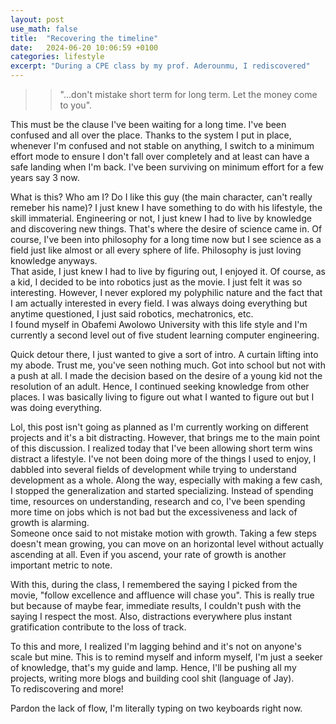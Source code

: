 ```yaml
---
layout: post
use_math: false
title:  "Recovering the timeline"
date:   2024-06-20 10:06:59 +0100
categories: lifestyle
excerpt: "During a CPE class by my prof. Aderounmu, I rediscovered"
---
```




>> "...don't mistake short term for long term. Let the money come to you".  

This must be the clause I've been waiting for a long time. I've been confused and all over the place. Thanks to the system I put in place, whenever I'm confused and not stable on anything, I switch to a minimum effort mode to ensure I don't fall over completely and at least can have a safe landing when I'm back. I've been surviving on minimum effort for a few years say 3 now. 

What is this? Who am I? Do I like this guy (the main character, can't really remeber his name)? I just knew I have something to do with his lifestyle, the skill immaterial. 
Engineering or not, I just knew I had to live by knowledge and discovering new things. That's where the desire of science came in. Of course, I've been into philosophy for a long
time now but I see science as a field just like almost or all every sphere of life. Philosophy is just loving knowledge anyways.     
That aside, I just knew I had to live by figuring out, I enjoyed it. Of course, as a kid, I decided to be into robotics just as the movie. I just felt it was so interesting. 
However, I never explored my polyphilic nature and the fact that I am actually interested in every field. I was always doing everything but anytime questioned, I just said 
robotics, mechatronics, etc.    
I found myself in Obafemi Awolowo University with this life style and I'm currently a second level out of five student learning computer engineering. 

Quick detour there, I just wanted to give a sort of intro. A curtain lifting into my abode. Trust me, you've seen nothing much. Got into school but not with a push at all.
I made the decision based on the desire of a young kid not the resolution of an adult. Hence, I continued seeking knowledge from other places. I was basically living to 
figure out what I wanted to figure out but I was doing everything. 

Lol, this post isn't going as planned as I'm currently working on different projects and it's a bit distracting. However, that brings me to the main point of this discussion. 
I realized today that I've been allowing short term wins distract a lifestyle. I've not been doing more of the things I used to enjoy, I dabbled into several fields of development
while trying to understand development as a whole. Along the way, especially with making a few cash,  I stopped the generalization and started specializing. Instead of spending
time, resources on understanding, research and co, I've been spending more time on jobs which is not bad but the excessiveness and lack of growth is alarming.     
Someone once said to not mistake motion with growth. Taking a few steps doesn't mean growing, you can move on an horizontal level without actually ascending at all. Even if you 
ascend, your rate of growth is another important metric to note. 

With this, during the class, I remembered the saying I picked from the movie, "follow excellence and affluence will chase you". This is really true but because of maybe fear, 
immediate results, I couldn't push with the saying I respect the most. Also, distractions everywhere plus instant gratification contribute to the loss of track. 

To this and more, I realized I'm lagging behind and it's not on anyone's scale but mine. This is to remind myself and inform myself, I'm just a seeker of knowledge, that's
my guide and lamp. Hence, I'll be pushing all my projects, writing more blogs and building cool shit (language of Jay).    
To rediscovering and more!

Pardon the lack of flow, I'm literally typing on two keyboards right now.
